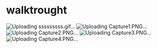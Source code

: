 ﻿# walktrought
![Uploading sssssssss.gif…]()
![Uploading Capture1.PNG…]()
![Uploading Capture2.PNG…]()
![Uploading Capture3.PNG…]()
![Uploading Capture4.PNG…]()
